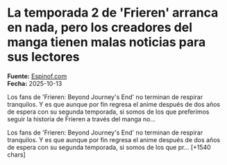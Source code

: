 # La temporada 2 de 'Frieren' arranca en nada, pero los creadores del manga tienen malas noticias para sus lectores

**Fuente:** [Espinof.com](https://www.espinof.com/anime/temporada-2-frieren-arranca-nada-creadores-manga-tienen-malas-noticias-para-sus-lectores)  
**Fecha:** 2025-10-13

Los fans de 'Frieren: Beyond Journey's End' no terminan de respirar tranquilos. Y es que aunque por fin regresa el anime después de dos años de espera con su segunda temporada, si somos de los que preferimos seguir la historia de Frieren a través del manga no…

Los fans de 'Frieren: Beyond Journey's End' no terminan de respirar tranquilos. Y es que aunque por fin regresa el anime después de dos años de espera con su segunda temporada, si somos de los que pr… [+1540 chars]
